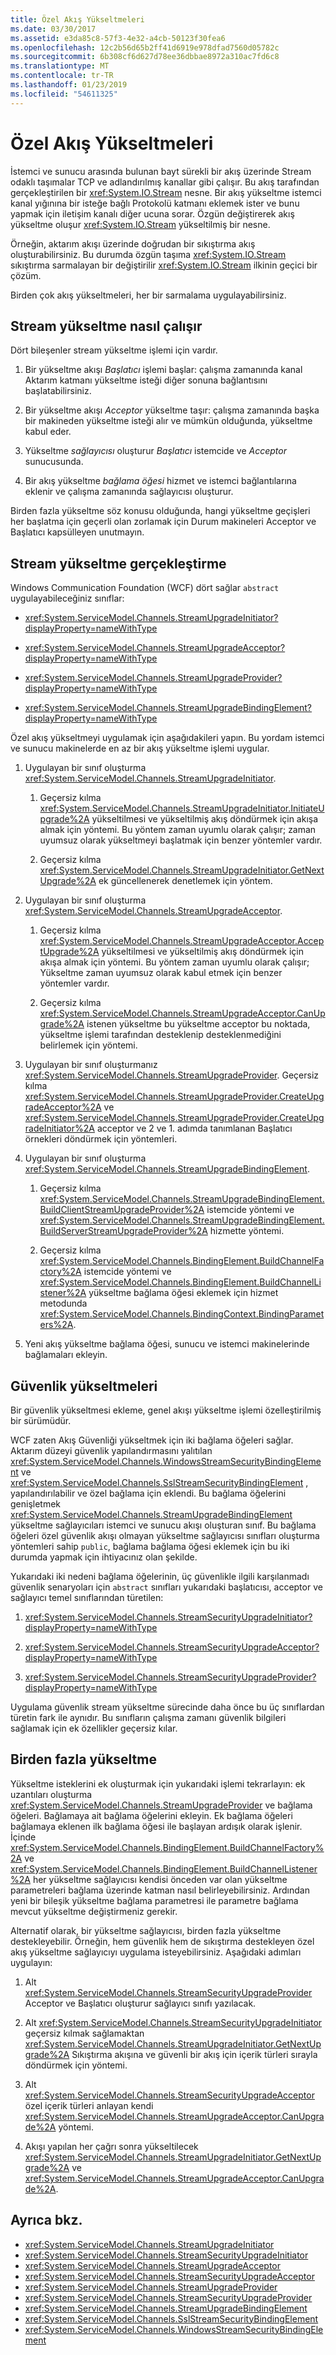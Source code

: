 ```yaml
---
title: Özel Akış Yükseltmeleri
ms.date: 03/30/2017
ms.assetid: e3da85c8-57f3-4e32-a4cb-50123f30fea6
ms.openlocfilehash: 12c2b56d65b2ff41d6919e978dfad7560d05782c
ms.sourcegitcommit: 6b308cf6d627d78ee36dbbae8972a310ac7fd6c8
ms.translationtype: MT
ms.contentlocale: tr-TR
ms.lasthandoff: 01/23/2019
ms.locfileid: "54611325"
---
```

# <a name="custom-stream-upgrades"></a>Özel Akış Yükseltmeleri
İstemci ve sunucu arasında bulunan bayt sürekli bir akış üzerinde Stream odaklı taşımalar TCP ve adlandırılmış kanallar gibi çalışır. Bu akış tarafından gerçekleştirilen bir <xref:System.IO.Stream> nesne. Bir akış yükseltme istemci kanal yığınına bir isteğe bağlı Protokolü katmanı eklemek ister ve bunu yapmak için iletişim kanalı diğer ucuna sorar. Özgün değiştirerek akış yükseltme oluşur <xref:System.IO.Stream> yükseltilmiş bir nesne.  
  
 Örneğin, aktarım akışı üzerinde doğrudan bir sıkıştırma akış oluşturabilirsiniz. Bu durumda özgün taşıma <xref:System.IO.Stream> sıkıştırma sarmalayan bir değiştirilir <xref:System.IO.Stream> ilkinin geçici bir çözüm.  
  
 Birden çok akış yükseltmeleri, her bir sarmalama uygulayabilirsiniz.  
  
## <a name="how-stream-upgrades-work"></a>Stream yükseltme nasıl çalışır  
 Dört bileşenler stream yükseltme işlemi için vardır.  
  
1.  Bir yükseltme akışı *Başlatıcı* işlemi başlar: çalışma zamanında kanal Aktarım katmanı yükseltme isteği diğer sonuna bağlantısını başlatabilirsiniz.  
  
2.  Bir yükseltme akışı *Acceptor* yükseltme taşır: çalışma zamanında başka bir makineden yükseltme isteği alır ve mümkün olduğunda, yükseltme kabul eder.  
  
3.  Yükseltme *sağlayıcısı* oluşturur *Başlatıcı* istemcide ve *Acceptor* sunucusunda.  
  
4.  Bir akış yükseltme *bağlama öğesi* hizmet ve istemci bağlantılarına eklenir ve çalışma zamanında sağlayıcısı oluşturur.  
  
 Birden fazla yükseltme söz konusu olduğunda, hangi yükseltme geçişleri her başlatma için geçerli olan zorlamak için Durum makineleri Acceptor ve Başlatıcı kapsülleyen unutmayın.  
  
## <a name="how-to-implement-a-stream-upgrade"></a>Stream yükseltme gerçekleştirme  
 Windows Communication Foundation (WCF) dört sağlar `abstract` uygulayabileceğiniz sınıflar:  
  
-   <xref:System.ServiceModel.Channels.StreamUpgradeInitiator?displayProperty=nameWithType>  
  
-   <xref:System.ServiceModel.Channels.StreamUpgradeAcceptor?displayProperty=nameWithType>  
  
-   <xref:System.ServiceModel.Channels.StreamUpgradeProvider?displayProperty=nameWithType>  
  
-   <xref:System.ServiceModel.Channels.StreamUpgradeBindingElement?displayProperty=nameWithType>  
  
 Özel akış yükseltmeyi uygulamak için aşağıdakileri yapın. Bu yordam istemci ve sunucu makinelerde en az bir akış yükseltme işlemi uygular.  
  
1.  Uygulayan bir sınıf oluşturma <xref:System.ServiceModel.Channels.StreamUpgradeInitiator>.  
  
    1.  Geçersiz kılma <xref:System.ServiceModel.Channels.StreamUpgradeInitiator.InitiateUpgrade%2A> yükseltilmesi ve yükseltilmiş akış döndürmek için akışa almak için yöntemi. Bu yöntem zaman uyumlu olarak çalışır; zaman uyumsuz olarak yükseltmeyi başlatmak için benzer yöntemler vardır.  
  
    2.  Geçersiz kılma <xref:System.ServiceModel.Channels.StreamUpgradeInitiator.GetNextUpgrade%2A> ek güncellenerek denetlemek için yöntem.  
  
2.  Uygulayan bir sınıf oluşturma <xref:System.ServiceModel.Channels.StreamUpgradeAcceptor>.  
  
    1.  Geçersiz kılma <xref:System.ServiceModel.Channels.StreamUpgradeAcceptor.AcceptUpgrade%2A> yükseltilmesi ve yükseltilmiş akış döndürmek için akışa almak için yöntemi. Bu yöntem zaman uyumlu olarak çalışır; Yükseltme zaman uyumsuz olarak kabul etmek için benzer yöntemler vardır.  
  
    2.  Geçersiz kılma <xref:System.ServiceModel.Channels.StreamUpgradeAcceptor.CanUpgrade%2A> istenen yükseltme bu yükseltme acceptor bu noktada, yükseltme işlemi tarafından desteklenip desteklenmediğini belirlemek için yöntemi.  
  
3.  Uygulayan bir sınıf oluşturmanız <xref:System.ServiceModel.Channels.StreamUpgradeProvider>. Geçersiz kılma <xref:System.ServiceModel.Channels.StreamUpgradeProvider.CreateUpgradeAcceptor%2A> ve <xref:System.ServiceModel.Channels.StreamUpgradeProvider.CreateUpgradeInitiator%2A> acceptor ve 2 ve 1. adımda tanımlanan Başlatıcı örnekleri döndürmek için yöntemleri.  
  
4.  Uygulayan bir sınıf oluşturma <xref:System.ServiceModel.Channels.StreamUpgradeBindingElement>.  
  
    1.  Geçersiz kılma <xref:System.ServiceModel.Channels.StreamUpgradeBindingElement.BuildClientStreamUpgradeProvider%2A> istemcide yöntemi ve <xref:System.ServiceModel.Channels.StreamUpgradeBindingElement.BuildServerStreamUpgradeProvider%2A> hizmette yöntemi.  
  
    2.  Geçersiz kılma <xref:System.ServiceModel.Channels.BindingElement.BuildChannelFactory%2A> istemcide yöntemi ve <xref:System.ServiceModel.Channels.BindingElement.BuildChannelListener%2A> yükseltme bağlama öğesi eklemek için hizmet metodunda <xref:System.ServiceModel.Channels.BindingContext.BindingParameters%2A>.  
  
5.  Yeni akış yükseltme bağlama öğesi, sunucu ve istemci makinelerinde bağlamaları ekleyin.  
  
## <a name="security-upgrades"></a>Güvenlik yükseltmeleri  
 Bir güvenlik yükseltmesi ekleme, genel akışı yükseltme işlemi özelleştirilmiş bir sürümüdür.  
  
 WCF zaten Akış Güvenliği yükseltmek için iki bağlama öğeleri sağlar. Aktarım düzeyi güvenlik yapılandırmasını yalıtılan <xref:System.ServiceModel.Channels.WindowsStreamSecurityBindingElement> ve <xref:System.ServiceModel.Channels.SslStreamSecurityBindingElement> , yapılandırılabilir ve özel bağlama için eklendi. Bu bağlama öğelerini genişletmek <xref:System.ServiceModel.Channels.StreamUpgradeBindingElement> yükseltme sağlayıcıları istemci ve sunucu akışı oluşturan sınıf. Bu bağlama öğeleri özel güvenlik akışı olmayan yükseltme sağlayıcısı sınıfları oluşturma yöntemleri sahip `public`, bağlama bağlama öğesi eklemek için bu iki durumda yapmak için ihtiyacınız olan şekilde.  
  
 Yukarıdaki iki nedeni bağlama öğelerinin, üç güvenlikle ilgili karşılanmadı güvenlik senaryoları için `abstract` sınıfları yukarıdaki başlatıcısı, acceptor ve sağlayıcı temel sınıflarından türetilen:  
  
1.  <xref:System.ServiceModel.Channels.StreamSecurityUpgradeInitiator?displayProperty=nameWithType>  
  
2.  <xref:System.ServiceModel.Channels.StreamSecurityUpgradeAcceptor?displayProperty=nameWithType>  
  
3.  <xref:System.ServiceModel.Channels.StreamSecurityUpgradeProvider?displayProperty=nameWithType>  
  
 Uygulama güvenlik stream yükseltme sürecinde daha önce bu üç sınıflardan türetin fark ile aynıdır. Bu sınıfların çalışma zamanı güvenlik bilgileri sağlamak için ek özellikler geçersiz kılar.  
  
## <a name="multiple-upgrades"></a>Birden fazla yükseltme  
 Yükseltme isteklerini ek oluşturmak için yukarıdaki işlemi tekrarlayın: ek uzantıları oluşturma <xref:System.ServiceModel.Channels.StreamUpgradeProvider> ve bağlama öğeleri. Bağlamaya ait bağlama öğelerini ekleyin. Ek bağlama öğeleri bağlamaya eklenen ilk bağlama öğesi ile başlayan ardışık olarak işlenir. İçinde <xref:System.ServiceModel.Channels.BindingElement.BuildChannelFactory%2A> ve <xref:System.ServiceModel.Channels.BindingElement.BuildChannelListener%2A> her yükseltme sağlayıcısı kendisi önceden var olan yükseltme parametreleri bağlama üzerinde katman nasıl belirleyebilirsiniz. Ardından yeni bir bileşik yükseltme bağlama parametresi ile parametre bağlama mevcut yükseltme değiştirmeniz gerekir.  
  
 Alternatif olarak, bir yükseltme sağlayıcısı, birden fazla yükseltme destekleyebilir. Örneğin, hem güvenlik hem de sıkıştırma destekleyen özel akış yükseltme sağlayıcıyı uygulama isteyebilirsiniz. Aşağıdaki adımları uygulayın:  
  
1.  Alt <xref:System.ServiceModel.Channels.StreamSecurityUpgradeProvider> Acceptor ve Başlatıcı oluşturur sağlayıcı sınıfı yazılacak.  
  
2.  Alt <xref:System.ServiceModel.Channels.StreamSecurityUpgradeInitiator> geçersiz kılmak sağlamaktan <xref:System.ServiceModel.Channels.StreamUpgradeInitiator.GetNextUpgrade%2A> Sıkıştırma akışına ve güvenli bir akış için içerik türleri sırayla döndürmek için yöntemi.  
  
3.  Alt <xref:System.ServiceModel.Channels.StreamSecurityUpgradeAcceptor> özel içerik türleri anlayan kendi <xref:System.ServiceModel.Channels.StreamUpgradeAcceptor.CanUpgrade%2A> yöntemi.  
  
4.  Akışı yapılan her çağrı sonra yükseltilecek <xref:System.ServiceModel.Channels.StreamUpgradeInitiator.GetNextUpgrade%2A> ve <xref:System.ServiceModel.Channels.StreamUpgradeAcceptor.CanUpgrade%2A>.  
  
## <a name="see-also"></a>Ayrıca bkz.
- <xref:System.ServiceModel.Channels.StreamUpgradeInitiator>
- <xref:System.ServiceModel.Channels.StreamSecurityUpgradeInitiator>
- <xref:System.ServiceModel.Channels.StreamUpgradeAcceptor>
- <xref:System.ServiceModel.Channels.StreamSecurityUpgradeAcceptor>
- <xref:System.ServiceModel.Channels.StreamUpgradeProvider>
- <xref:System.ServiceModel.Channels.StreamSecurityUpgradeProvider>
- <xref:System.ServiceModel.Channels.StreamUpgradeBindingElement>
- <xref:System.ServiceModel.Channels.SslStreamSecurityBindingElement>
- <xref:System.ServiceModel.Channels.WindowsStreamSecurityBindingElement>
